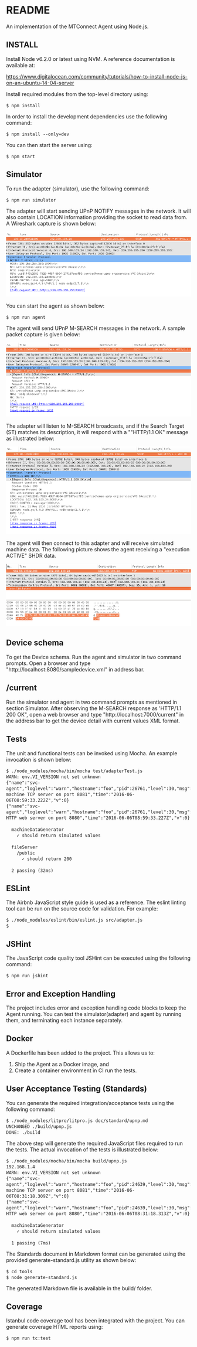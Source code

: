README
======

An implementation of the MTConnect Agent using Node.js.

INSTALL
-------

Install Node v6.2.0 or latest using NVM. A reference documentation is available at:

https://www.digitalocean.com/community/tutorials/how-to-install-node-js-on-an-ubuntu-14-04-server

Install required modules from the top-level directory using:

    $ npm install

In order to install the development dependencies use the following command:

    $ npm install --only=dev

You can then start the server using:

    $ npm start

Simulator
---------

To run the adapter (simulator), use the following command:

    $ npm run simulator

The adapter will start sending UPnP NOTIFY messages in the network. It
will also contain LOCATION information providing the socket to read
data from.  A Wireshark capture is shown below:

![](./doc/images/adapter-notify.png)

You can start the agent as shown below:

    $ npm run agent

The agent will send UPnP M-SEARCH messages in the network. A sample
packet capture is given below:

![](./doc/images/agent-m-search.png)

The adapter will listen to M-SEARCH broadcasts, and if the Search
Target (ST) matches its description, it will respond with a ""HTTP/1.1
OK" message as illustrated below:

![](./doc/images/adapter-http-ok.png)

The agent will then connect to this adapter and will receive simulated
machine data. The following picture shows the agent receiving a
"execution ACTIVE" SHDR data.

![](./doc/images/adapter-sends-machine-data.png)

Device schema
-------------
To get the Device schema. Run the agent and simulator in two command prompts.
Open a browser and type "http://localhost:8080/sampledevice.xml" in address bar.

/current
--------
Run the simulator and agent in two command prompts as mentioned in section Simulator.
After observing the M-SEARCH response as 'HTTP/1.1 200 OK",
open a web browser and type "http://localhost:7000/current"
in the address bar to get the device detail with current values XML format.


Tests
-----

The unit and functional tests can be invoked using Mocha. An example
invocation is shown below:

    $ ./node_modules/mocha/bin/mocha test/adapterTest.js
    WARN: env.VI_VERSION not set unknown
    {"name":"svc-agent","loglevel":"warn","hostname":"foo","pid":26761,"level":30,"msg":"Starting machine TCP server on port 8081","time":"2016-06-06T08:59:33.222Z","v":0}
    {"name":"svc-agent","loglevel":"warn","hostname":"foo","pid":26761,"level":30,"msg":"Starting HTTP web server on port 8080","time":"2016-06-06T08:59:33.227Z","v":0}

      machineDataGenerator
        ✓ should return simulated values

      fileServer
        /public
          ✓ should return 200

      2 passing (32ms)

ESLint
------

The Airbnb JavaScript style guide is used as a reference. The eslint
linting tool can be run on the source code for validation. For
example:

    $ ./node_modules/eslint/bin/eslint.js src/adapter.js
    $

JSHint
------

The JavaScript code quality tool JSHint can be executed using the
following command:

    $ npm run jshint

Error and Exception Handling
----------------------------

The project includes error and exception handling code blocks to keep
the Agent running. You can test the simulator(adapter) and agent by
running them, and terminating each instance separately.

Docker
------

A Dockerfile has been added to the project. This allows us to:

1. Ship the Agent as a Docker image, and
2. Create a container environment in CI run the tests.

User Acceptance Testing (Standards)
-----------------------------------

You can generate the required integration/acceptance tests using the following command:

    $ ./node_modules/litpro/litpro.js doc/standard/upnp.md
    UNCHANGED ./build/upnp.js
    DONE: ./build

The above step will generate the required JavaScript files required to
run the tests. The actual invocation of the tests is illustrated
below:

    $ ./node_modules/mocha/bin/mocha build/upnp.js
    192.168.1.4
    WARN: env.VI_VERSION not set unknown
    {"name":"svc-agent","loglevel":"warn","hostname":"foo","pid":24639,"level":30,"msg":"Starting machine TCP server on port 8081","time":"2016-06-06T08:31:18.309Z","v":0}
    {"name":"svc-agent","loglevel":"warn","hostname":"foo","pid":24639,"level":30,"msg":"Starting HTTP web server on port 8080","time":"2016-06-06T08:31:18.313Z","v":0}

      machineDataGenerator
        ✓ should return simulated values

      1 passing (7ms)

The Standards document in Markdown format can be generated using the
provided generate-standard.js utility as shown below:

    $ cd tools
    $ node generate-standard.js

The generated Markdown file is available in the build/ folder.

Coverage
--------

Istanbul code coverage tool has been integrated with the project. You
can generate coverage HTML reports using:

    $ npm run tc:test
